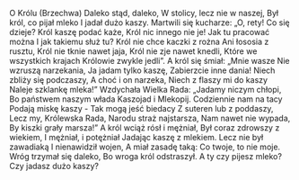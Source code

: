 O Królu (Brzechwa)
Daleko stąd, daleko,
W stolicy, lecz nie w naszej,
Był król, co pijał mleko
I jadał dużo kaszy.
Martwili się kucharze:
„O, rety! Co się dzieje?
Król kaszę podać każe,
Król nic innego nie je!
Jak tu pracować można
I jak takiemu służ tu?
Król nie chce kaczki z rożna
Ani łososia z rusztu,
Król nie tknie nawet jaja,
Król nie zje nawet knedli,
Które we wszystkich krajach
Królowie zwykle jedli”.
A król się śmiał: „Mnie wasze
Nie wzruszą narzekania,
Ja jadam tylko kaszę,
Zabierzcie inne dania!
Niech zbliży się podczaszy,
A choć i on narzeka,
Niech z flaszy mi do kaszy
Naleje szklankę mleka!”
Wzdychała Wielka Rada:
„Jadamy niczym chłopi,
Bo państwem naszym włada
Kaszojad i Mlekopij.
Codziennie nam na tacy
Podają miskę kaszy -
Tak mogą jeść biedacy
Z suteren lub z poddaszy,
Lecz my, Królewska Rada,
Narodu straż najstarsza,
Nam nawet nie wypada,
By kiszki grały marsza!”
A król wciąż rósł i mężniał,
Był coraz zdrowszy z wiekiem,
I mężniał, i potężniał
Jadając kaszę z mlekiem.
Lecz nie był zawadiaką
I nienawidził wojen,
A miał zasadę taką:
Co twoje, to nie moje.
Wróg trzymał się daleko,
Bo wroga król odstraszył.
A ty czy pijesz mleko?
Czy jadasz dużo kaszy?